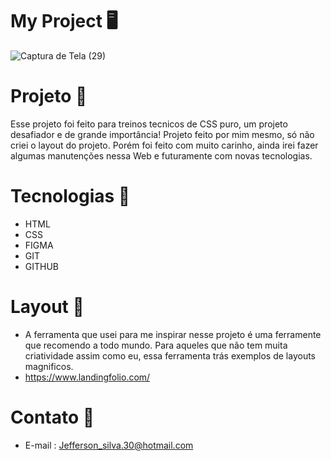 # My Project 🖥️
![Captura de Tela (29)](https://github.com/JeffS1lva/Landing-Page/assets/118827532/2fcc2ae2-c768-4574-ae4f-20192092c382)
# Projeto 📝
Esse projeto foi feito para treinos tecnicos de CSS puro, um projeto desafiador e de grande importância! Projeto feito por mim mesmo, só não criei o layout do projeto. Porém foi feito com muito carinho, ainda irei fazer algumas manutenções nessa Web e futuramente com novas tecnologias.
# Tecnologias 🚀
- HTML
- CSS
- FIGMA
- GIT
- GITHUB
# Layout 🚀
- A ferramenta que usei para me inspirar nesse projeto é uma ferramente que recomendo a todo mundo. Para aqueles que não tem muita criatividade assim como eu, essa ferramenta trás exemplos de layouts magnificos.
- https://www.landingfolio.com/
# Contato 📲
- E-mail : Jefferson_silva.30@hotmail.com
